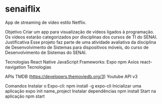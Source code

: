 # senaiflix

App de streaming de vídeo estilo Netflix.

Objetivo
Criar um app para visualização de vídeos ligados à programação. Os vídeos estarão categorizados por disciplinas dos cursos de TI do SENAI.
Justificativa
Esse projeto faz parte de uma atividade avaliativa da disciplina de Desenvolvimento de Sistemas para dispositivos móveis, do curso de Desenvolvimento de Sistemas do SENAI.

Tecnologias
React Native
JavaScript
Frameworks:
Expo
npm
Axios
react-navigation
Tecnologias

APIs
TMDB (https://developers.themoviedb.org/3)
Youtube API v3

Comandos
Instalar o Expo-cli:
npm install -g expo-cli
Inicializar uma aplicação
expo init name_project
Instalar dependências
npm install
Start na aplicação
npm start
